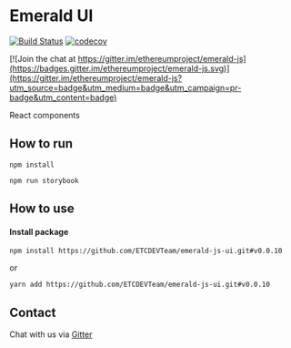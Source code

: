 # Emerald UI
[![Build Status](https://travis-ci.org/ETCDEVTeam/emerald-js-ui.svg?branch=master)](https://travis-ci.org/ETCDEVTeam/emerald-js-ui)
[![codecov](https://codecov.io/gh/ETCDEVTeam/emerald-js-ui/branch/master/graph/badge.svg)](https://codecov.io/gh/ETCDEVTeam/emerald-js-ui)

[![Join the chat at https://gitter.im/ethereumproject/emerald-js](https://badges.gitter.im/ethereumproject/emerald-js.svg)](https://gitter.im/ethereumproject/emerald-js?utm_source=badge&utm_medium=badge&utm_campaign=pr-badge&utm_content=badge)


React components

## How to run
`npm install`

`npm run storybook`

## How to use

#### Install package

`npm install https://github.com/ETCDEVTeam/emerald-js-ui.git#v0.0.10`

or

`yarn add https://github.com/ETCDEVTeam/emerald-js-ui.git#v0.0.10`

## Contact
Chat with us via [Gitter](https://gitter.im/ethereumproject/emerald-wallet)